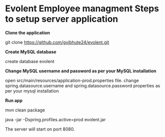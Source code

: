 # Evolent Employee managment Steps to setup server application

**Clone the application** 
      
   git clone https://github.com/gvibhute24/evolent.git

**Create MySQL database**
      
   create database evolent
 
**Change MySQL username and password as per your MySQL installation**
   
  open src/main/resources/application-prod.properties file.
  change spring.datasource.username and spring.datasource.password properties as per your mysql installation
  
**Run app**
  
  mvn clean package
  
  java -jar -Dspring.profiles.active=prod evolent.jar
  
  The server will start on port 8080.

